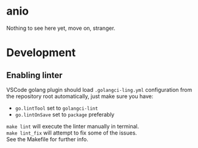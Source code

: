 # anio

Nothing to see here yet, move on, stranger.

# Development
## Enabling linter
VSCode golang plugin should load `.golangci-ling.yml` configuration from the repository root automatically, just make sure you have:
- `go.lintTool` set to `golangci-lint` 
- `go.lintOnSave` set to `package` preferably

`make lint` will execute the linter manually in terminal.  
`make lint_fix` will attempt to fix some of the issues.  
See the Makefile for further info.  
